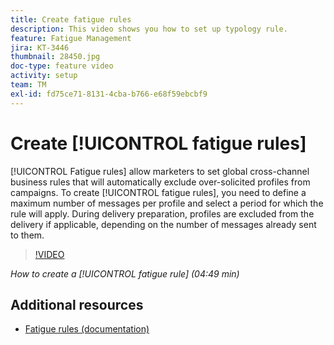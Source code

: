 ```yaml
---
title: Create fatigue rules
description: This video shows you how to set up typology rule.
feature: Fatigue Management
jira: KT-3446
thumbnail: 28450.jpg
doc-type: feature video
activity: setup
team: TM
exl-id: fd75ce71-8131-4cba-b766-e68f59ebcbf9
---
```

# Create [!UICONTROL fatigue rules]

[!UICONTROL Fatigue rules] allow marketers to set global cross-channel business rules that will automatically exclude over-solicited profiles from campaigns.
To create [!UICONTROL fatigue rules], you need to define a maximum number of messages per profile and select a period for which the rule will apply. During delivery preparation, profiles are excluded from the delivery if applicable, depending on the number of messages already sent to them.

>[!VIDEO](https://video.tv.adobe.com/v/28450?quality=12&learn=on)

*How to create a [!UICONTROL fatigue rule] (04:49 min)*

## Additional resources

* [Fatigue rules (documentation)](https://experienceleague.adobe.com/docs/campaign-standard/using/testing-and-sending/working-with-typology-rules/fatigue-rules.html)
